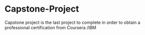 # Capstone-Project
Capstone project is the last project to complete in order to obtain a professional certification from Coursera /IBM
